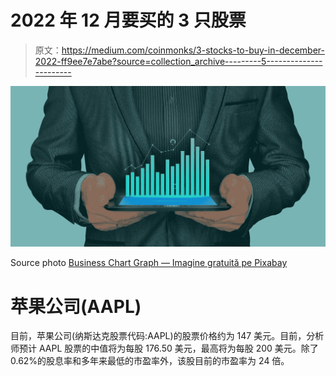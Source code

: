# 2022 年 12 月要买的 3 只股票

> 原文：<https://medium.com/coinmonks/3-stocks-to-buy-in-december-2022-ff9ee7e7abe?source=collection_archive---------5----------------------->

![](img/d950ca8b2271ca472200cd484564fa56.png)

Source photo [Business Chart Graph — Imagine gratuită pe Pixabay](https://pixabay.com/ro/illustrations/business-chart-graph-graphic-5475660/)

# 苹果公司(AAPL)

目前，苹果公司(纳斯达克股票代码:AAPL)的股票价格约为 147 美元。目前，分析师预计 AAPL 股票的中值将为每股 176.50 美元，最高将为每股 200 美元。除了 0.62%的股息率和多年来最低的市盈率外，该股目前的市盈率为 24 倍。